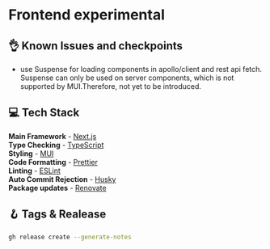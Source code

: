 # Frontend experimental

## 👌 Known Issues and checkpoints

- use Suspense for loading components in apollo/client and rest api fetch. Suspense can only be used on server components, which is not supported by MUI.Therefore, not yet to be introduced.

## 💻 Tech Stack

**Main Framework** - [Next.js](https://nextjs.org/)  
**Type Checking** - [TypeScript](https://www.typescriptlang.org/)  
**Styling** - [MUI](https://www.mui.com/)  
**Code Formatting** - [Prettier](https://prettier.io/)  
**Linting** - [ESLint](https://eslint.org)  
**Auto Commit Rejection** - [Husky](https://typicode.github.io/husky/)  
**Package updates** - [Renovate](https://www.mend.io/renovate/)

## 🪝 Tags & Realease

```bash
gh release create --generate-notes
```
